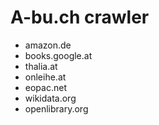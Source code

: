 # A-bu.ch crawler

 * amazon.de
 * books.google.at
 * thalia.at
 * onleihe.at
 * eopac.net
 * wikidata.org
 * openlibrary.org